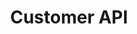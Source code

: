 ---
title: "Customer API"
type: "api-reference"
version: "0.3"
dev_preview: false
desc: "Join the conversation as a customer or build your own backend chat client."
color: "#4484e7"
---